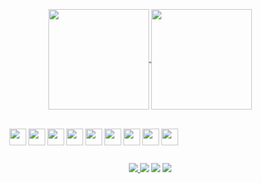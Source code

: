 <!--
- 🔭 I’m currently working on ...
- 🌱 I’m currently learning ...
- 👯 I’m looking to collaborate on ...
- 🤔 I’m looking for help with ...
- 💬 Ask me about ...
- 📫 How to reach me: ...
- 😄 Pronouns: ...
- ⚡ Fun fact: ...
-->
<div align="center">
  <a href="https://github.com/matheusmodolo">
    <img height = "180em" align="center" src="https://github-readme-stats.vercel.app/api?username=matheusmodolo&hide=contribs&show_icons=true&theme=dark" />
  </a>
  <a href="https://github.com/matheusmodolo">
    <img height = "180em" align="center" src="https://github-readme-stats.vercel.app/api/top-langs/?username=matheusmodolo&theme=dark&exclude_repo=github-readme-stats,matheusmodolo.github.io&langs_count=6&layout=compact" />
  </a>
</div>
<br>
<br>
<div style="display: inline-block" align="center">
  <img height="30" src="https://cdn.jsdelivr.net/gh/devicons/devicon/icons/css3/css3-original.svg" />
  <img height="30" src="https://cdn.jsdelivr.net/gh/devicons/devicon/icons/html5/html5-original.svg" />
  <img height="30" src="https://cdn.jsdelivr.net/gh/devicons/devicon/icons/javascript/javascript-original.svg" />
  <img height="30" src="https://cdn.jsdelivr.net/gh/devicons/devicon/icons/c/c-plain.svg" />  
  <img height="30" src="https://cdn.jsdelivr.net/gh/devicons/devicon/icons/python/python-original.svg" />
  <img height="30" src="https://cdn.jsdelivr.net/gh/devicons/devicon/icons/java/java-original.svg" />       
  <img height="30" src="https://cdn.jsdelivr.net/gh/devicons/devicon/icons/git/git-original.svg" />
  <img height="30" src="https://cdn.jsdelivr.net/gh/devicons/devicon/icons/photoshop/photoshop-plain.svg" />
  <img height="30" src="https://cdn.jsdelivr.net/gh/devicons/devicon/icons/illustrator/illustrator-plain.svg" />
</div>

##

<div align="center">
  <a href="mailto:nmmatheus@hotmail.com"><img src="https://img.shields.io/badge/Microsoft_Outlook-0078D4?style=for-the-badge&logo=microsoft-outlook&logoColor=white target="_blank""</a>
  <a href="mailto:matheusnm28@gmail.com"><img src="https://img.shields.io/badge/Gmail-D14836?style=for-the-badge&logo=gmail&logoColor=white" target="_blank"></a>
  <a href="https://www.linkedin.com/in/matheus-neves-módolo/"><img src ="https://img.shields.io/badge/LinkedIn-0077B5?style=for-the-badge&logo=linkedin&logoColor=white" target="_blank"></a>
  <a href="https://linktr.ee/nevesmatheus"><img src="https://img.shields.io/badge/linktree-39E09B?style=for-the-badge&logo=linktree&logoColor=white"></a>
</div>
